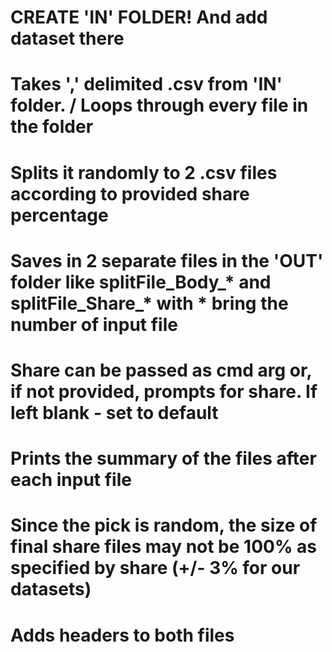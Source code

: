 #   CREATE 'IN' FOLDER! And add dataset there
#   Takes ',' delimited .csv from 'IN' folder. / Loops through every file in the folder
#   Splits it randomly to 2 .csv files according to provided share percentage
#   Saves in 2 separate files in the 'OUT' folder like splitFile_Body_* and splitFile_Share_* with * bring the number of input file
#   Share can be passed as cmd arg or, if not provided, prompts for share. If left blank - set to default
#   Prints the summary of the files after each input file
#   Since the pick is random, the size of final share files may not be 100% as specified by share (+/- 3% for our datasets)
#   Adds headers to both files